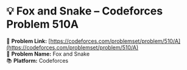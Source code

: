# 💡 Fox and Snake – Codeforces Problem 510A

🔗 **Problem Link:** [https://codeforces.com/problemset/problem/510/A](https://codeforces.com/problemset/problem/510/A)  
📄 **Problem Name:** Fox and Snake  
📚 **Platform:** Codeforces
